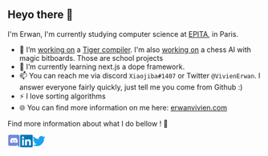 ## Heyo there 🤙

I'm Erwan, I'm currently studying computer science at [EPITA](https://www.epita.fr/), in Paris.

- 🔭 I’m [working on](https://github.com/erwanvivien/EPITA2023_TigerCompiler) a [Tiger compiler](https://www.lrde.epita.fr/~tiger/tiger.split/Tiger-Language-Reference-Manual.html). I'm also [working on](https://github.com/erwanvivien/EPITA2023_Chess) a chess AI with magic bitboards. Those are school projects
- 🌱 I’m currently learning next.js a dope framework.
- 📫 You can reach me via discord `Xiaojiba#1407` or Twitter `@VivienErwan`. I answer everyone fairly quickly, just tell me you come from Github :)
- ⚡ I love sorting algorithms
- 🌐 You can find more information on me here: [erwanvivien.com](https://erwanvivien.com)

Find more information about what I do bellow ! :eyes:

<a href="https://discordapp.com/users/289145021922279425" target="_blank">
  <img align="left" alt="Erwan VIVIEN discord account" width="25px" src="assets/discord.svg" />
</a>
<a href="https://www.linkedin.com/in/erwan-vivien/" target="_blank">
  <img align="left" alt="Erwan VIVIEN linkedin profile" width="25px" src="assets/linkedin.svg" />
</a>
<a href="https://twitter.com/VivienErwan/" target="_blank">
  <img align="left" alt="Erwan VIVIEN Twitter profile" width="25px" src="assets/twitter.svg" />
</a>
